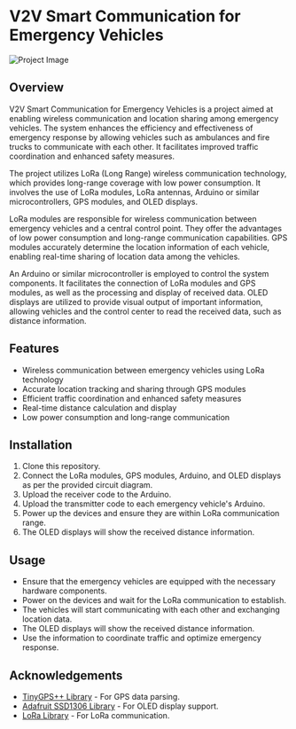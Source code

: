 # V2V Smart Communication for Emergency Vehicles

![Project Image](project_image.jpg)

## Overview
V2V Smart Communication for Emergency Vehicles is a project aimed at enabling wireless communication and location sharing among emergency vehicles. The system enhances the efficiency and effectiveness of emergency response by allowing vehicles such as ambulances and fire trucks to communicate with each other. It facilitates improved traffic coordination and enhanced safety measures.

The project utilizes LoRa (Long Range) wireless communication technology, which provides long-range coverage with low power consumption. It involves the use of LoRa modules, LoRa antennas, Arduino or similar microcontrollers, GPS modules, and OLED displays.

LoRa modules are responsible for wireless communication between emergency vehicles and a central control point. They offer the advantages of low power consumption and long-range communication capabilities. GPS modules accurately determine the location information of each vehicle, enabling real-time sharing of location data among the vehicles.

An Arduino or similar microcontroller is employed to control the system components. It facilitates the connection of LoRa modules and GPS modules, as well as the processing and display of received data. OLED displays are utilized to provide visual output of important information, allowing vehicles and the control center to read the received data, such as distance information.

## Features
- Wireless communication between emergency vehicles using LoRa technology
- Accurate location tracking and sharing through GPS modules
- Efficient traffic coordination and enhanced safety measures
- Real-time distance calculation and display
- Low power consumption and long-range communication

## Installation
1. Clone this repository.
2. Connect the LoRa modules, GPS modules, Arduino, and OLED displays as per the provided circuit diagram.
3. Upload the receiver code to the Arduino.
4. Upload the transmitter code to each emergency vehicle's Arduino.
5. Power up the devices and ensure they are within LoRa communication range.
6. The OLED displays will show the received distance information.

## Usage
- Ensure that the emergency vehicles are equipped with the necessary hardware components.
- Power on the devices and wait for the LoRa communication to establish.
- The vehicles will start communicating with each other and exchanging location data.
- The OLED displays will show the received distance information.
- Use the information to coordinate traffic and optimize emergency response.

## Acknowledgements
- [TinyGPS++ Library](https://github.com/mikalhart/TinyGPSPlus) - For GPS data parsing.
- [Adafruit SSD1306 Library](https://github.com/adafruit/Adafruit_SSD1306) - For OLED display support.
- [LoRa Library](https://github.com/sandeepmistry/arduino-LoRa) - For LoRa communication.

